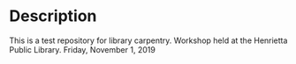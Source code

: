 # Description
This is a test repository for library carpentry.
Workshop held at the Henrietta Public Library.
Friday, November 1, 2019
